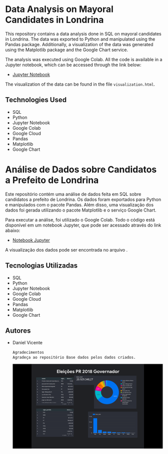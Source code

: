 <!DOCTYPE html>
<html>
<head>
	<meta charset="utf-8">
	<meta name="viewport" content="width=device-width, initial-scale=1">
	<title>README</title>
</head>
<body>
	<h1>Data Analysis on Mayoral Candidates in Londrina</h1>
	<p>This repository contains a data analysis done in SQL on mayoral candidates in Londrina. The data was exported to Python and manipulated using the Pandas package. Additionally, a visualization of the data was generated using the Matplotlib package and the Google Chart service.</p>
	<p>The analysis was executed using Google Colab. All the code is available in a Jupyter notebook, which can be accessed through the link below:</p>
	<ul>
		<li><a href="https://colab.research.google.com/notebooks/">Jupyter Notebook</a></li>
	</ul>
	<p>The visualization of the data can be found in the file <code>visualization.html</code>.</p>
	<h2>Technologies Used</h2>
	<ul>
		<li>SQL</li>
		<li>Python</li>
		<li>Jupyter Notebook</li>
		<li>Google Colab</li>
		<li>Google Cloud</li>
		<li>Pandas</li>
		<li>Matplotlib</li>
		<li>Google Chart</li>
	</ul>
	
	
</body>
</html>














<!DOCTYPE html>
<html>
<head>
	<meta charset="utf-8">
	<meta name="viewport" content="width=device-width, initial-scale=1">
	<title>README</title>
</head>
<body>
	<h1>Análise de Dados sobre Candidatos a Prefeito de Londrina</h1>
	<p>Este repositório contém uma análise de dados feita em SQL sobre candidatos a prefeito de Londrina. Os dados foram exportados para Python e manipulados com o pacote Pandas. Além disso, uma visualização dos dados foi gerada utilizando o pacote Matplotlib e o serviço Google Chart.</p>
	<p>Para executar a análise, foi utilizado o Google Colab. Todo o código está disponível em um notebook Jupyter, que pode ser acessado através do link abaixo:</p>
	<ul>
		<li><a href="https://colab.research.google.com/notebooks/">Notebook Jupyter</a></li>
	</ul>
	<p>A visualização dos dados pode ser encontrada no arquivo 
     .</p>
	<h2>Tecnologias Utilizadas</h2>
	<ul>
		<li>SQL</li>
		<li>Python</li>
		<li>Jupyter Notebook</li>
		<li>Google Colab</li>
		<li>Google Cloud</li>
		<li>Pandas</li>
		<li>Matplotlib</li>
		<li>Google Chart</li>
	</ul>
	<h2>Autores</h2>
	<ul>
		<li>Daniel Vicente</li>
	
	

	Agradecimentos
	Agradeça ao repositório Base dados pelos dados criados.
</body>
</html>
<img src="screen.png" alt="locker">

